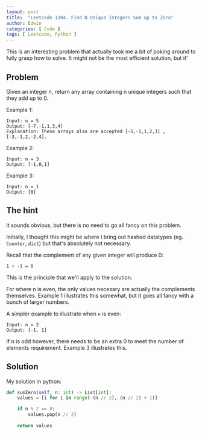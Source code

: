 ```yaml
---
layout: post
title:  "Leetcode 1304. Find N Unique Integers Sum up to Zero"
author: Edwin
categories: [ Code ]
tags: [ Leetcode, Python ]
---
```


This is an interesting problem that actually took me a bit of poking around to fully grasp how to solve. It might not be the most efficient solution, but it'

## Problem

Given an integer n, return any array containing n unique integers such that they add up to 0.

Example 1:
```
Input: n = 5
Output: [-7,-1,1,3,4]
Explanation: These arrays also are accepted [-5,-1,1,2,3] , [-3,-1,2,-2,4].
```

Example 2:
```
Input: n = 3
Output: [-1,0,1]
```

Example 3:
```
Input: n = 1
Output: [0]
```

## The hint

It sounds obvious, but there is no need to go all fancy on this problem. 

Initially, I thought this might be where I bring out hashed datatypes (eg. `Counter`, `dict`) but that's absolutely not necessary.

Recall that the complement of any given integer will produce 0:

```
1 + -1 = 0
```

This is the principle that we'll apply to the solution.

For where n is even, the only values necesary are actually the complements themselves. Example 1 illustrates this somewhat, but it goes all fancy with a bunch of larger numbers. 

A simpler example to illustrate when `n` is even:
```
Input: n = 2
Output: [-1, 1]
```

If n is odd however, there needs to be an extra 0 to meet the number of elements requirement. Example 3 illustrates this.


## Solution

My solution in python:

```python
def sumZero(self, n: int) -> List[int]:
    values = [i for i in range(-(n // 2), (n // 2) + 1)]

    if n % 2 == 0:
        values.pop(n // 2)
        
    return values
```